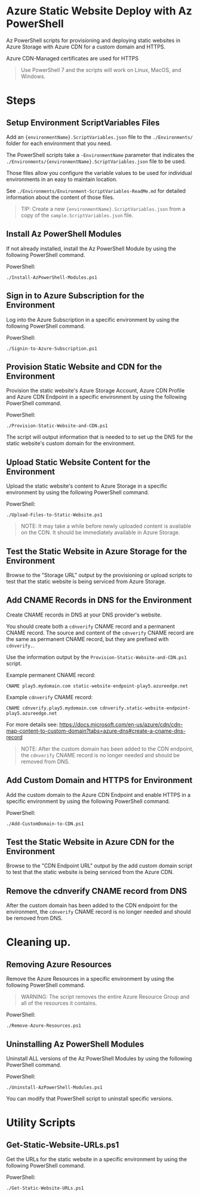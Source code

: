 # Azure Static Website Deploy with Az PowerShell

Az PowerShell scripts for provisioning and deploying static websites in Azure Storage with Azure CDN for a custom domain and HTTPS.

Azure CDN-Managed certificates are used for HTTPS

> Use PowerShell 7 and the scripts will work on Linux, MacOS, and Windows.

# Steps

## Setup Environment ScriptVariables Files
Add an `{environmentName}.ScriptVariables.json` file to the `./Environments/` folder for each environment that you need.

The PowerShell scripts take a `-EnvironmentName` parameter that indicates the 
`./Environments/{environmentName}.ScriptVariables.json` file to be used.

Those files allow you configure the variable values to be used for individual environments in an easy to maintain location.

See `./Environments/Environment-ScriptVariables-ReadMe.md` for detailed information about the content of those files.

> TIP: Create a new `{environmentName}.ScriptVariables.json` from a copy of the `sample.ScriptVariables.json` file.


## Install Az PowerShell Modules
If not already installed, install the Az PowerShell Module by using the following PowerShell command.

PowerShell:
```
./Install-AzPowerShell-Modules.ps1
```

## Sign in to Azure Subscription for the Environment
Log into the Azure Subscription 
in a specific environment by using the following PowerShell command.

PowerShell:
```
./Signin-to-Azure-Subscription.ps1
```

## Provision Static Website and CDN for the Environment
Provision the static website's Azure Storage Account, Azure CDN Profile and Azure CDN Endpoint
in a specific environment by using the following PowerShell command.

PowerShell:
```
./Provision-Static-Website-and-CDN.ps1
```

The script will output information that is needed to to set up the DNS for the static website's custom domain for the environment.

## Upload Static Website Content for the Environment
Upload the static website's content to Azure Storage
in a specific environment by using the following PowerShell command.

PowerShell:
```
./Upload-Files-to-Static-Website.ps1
```

> NOTE: It may take a while before newly uploaded content is available on the CDN. It should be immediately available in Azure Storage.

## Test the Static Website in Azure Storage for the Environment
Browse to the "Storage URL" output by the provisioning or upload scripts to test that the static website is being serviced from Azure Storage.

## Add CNAME Records in DNS for the Environment
Create CNAME records in DNS at your DNS provider's website.

You should create both a `cdnverify` CNAME record and a permanent CNAME record. The source and content of the `cdnverify` CNAME record are the same as permanent CNAME record, but they are prefixed with `cdnverify.`.

Use the information output by the `Provision-Static-Website-and-CDN.ps1` script.

Example permanent CNAME record:
```
CNAME play5.mydomain.com static-website-endpoint-play5.azureedge.net  
```

Example `cdnverify` CNAME record:
```
CNAME cdnverify.play5.mydomain.com cdnverify.static-website-endpoint-play5.azureedge.net  
```

For more details see:
https://docs.microsoft.com/en-us/azure/cdn/cdn-map-content-to-custom-domain?tabs=azure-dns#create-a-cname-dns-record

> NOTE: After the custom domain has been added to the CDN endpoint, the `cdnverify` CNAME record is no longer needed and should be removed from DNS.

## Add Custom Domain and HTTPS for Environment
Add the custom domain to the Azure CDN Endpoint and enable HTTPS
in a specific environment by using the following PowerShell command.

PowerShell:
```
./Add-CustomDomain-to-CDN.ps1
```

## Test the Static Website in Azure CDN for the Environment
Browse to the "CDN Endpoint URL" output by the add custom domain script to test that the static website is being
serviced from the Azure CDN.

## Remove the cdnverify CNAME record from DNS

After the custom domain has been added to the CDN endpoint for the environment, the `cdnverify` CNAME record is no longer needed and should be removed from DNS.

# Cleaning up.

## Removing Azure Resources
Remove the Azure Resources
in a specific environment by using the following PowerShell command.

> WARNING: The script removes the entire Azure Resource Group and all of the resources it contains.

PowerShell:
```
./Remove-Azure-Resources.ps1
```

## Uninstalling Az PowerShell Modules
Uninstall ALL versions of the Az PowerShell Modules
by using the following PowerShell command.

PowerShell:
```
./Uninstall-AzPowerShell-Modules.ps1
```

You can modify that PowerShell script to uninstall specific versions.


# Utility Scripts

## Get-Static-Website-URLs.ps1
Get the URLs for the static website
in a specific environment by using the following PowerShell command.

PowerShell:
```
./Get-Static-Website-URLs.ps1
```
